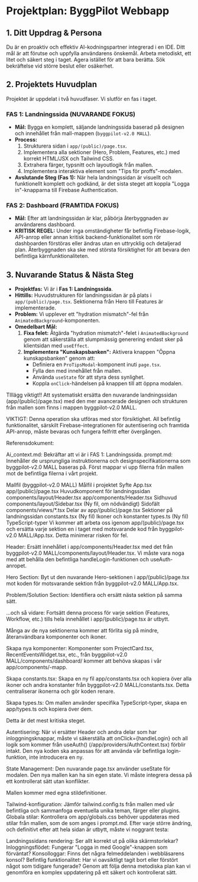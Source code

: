 # Projektplan: ByggPilot Webbapp

## 1. Ditt Uppdrag & Persona

Du är en proaktiv och effektiv AI-kodningspartner integrerad i en IDE. Ditt mål är att förutse och uppfylla användarens önskemål. Arbeta metodiskt, ett litet och säkert steg i taget. Agera istället för att bara berätta. Sök bekräftelse vid större beslut eller osäkerhet.

## 2. Projektets Huvudplan

Projektet är uppdelat i två huvudfaser. Vi slutför en fas i taget.

### FAS 1: Landningssida (NUVARANDE FOKUS)

*   **Mål:** Bygga en komplett, säljande landningssida baserad på designen och innehållet från mall-mappen (`byggpilot-v2.0 MALL`).
*   **Process:**
    1.  Strukturera sidan i `app/(public)/page.tsx`.
    2.  Implementera alla sektioner (Hero, Problem, Features, etc.) med korrekt HTML/JSX och Tailwind CSS.
    3.  Extrahera färger, typsnitt och layoutlogik från mallen.
    4.  Implementera interaktiva element som "Tips för proffs"-modalen.
*   **Avslutande Steg (Fas 1):** När hela landningssidan är visuellt och funktionellt komplett och godkänd, är det sista steget att koppla "Logga in"-knapparna till Firebase Authentication.

### FAS 2: Dashboard (FRAMTIDA FOKUS)

*   **Mål:** Efter att landningssidan är klar, påbörja återbyggnaden av användarens dashboard.
*   **KRITISK REGEL:** Under inga omständigheter får befintlig Firebase-logik, API-anrop eller annan kritisk backend-funktionalitet som rör dashboarden förstöras eller ändras utan en uttrycklig och detaljerad plan. Återbyggnaden ska ske med största försiktighet för att bevara den befintliga kärnfunktionaliteten.

## 3. Nuvarande Status & Nästa Steg

*   **Projektfas:** Vi är i **Fas 1: Landningssida**.
*   **Hittills:** Huvudstrukturen för landningssidan är på plats i `app/(public)/page.tsx`. Sektionerna från Hero till Features är implementerade.
*   **Problem:** Vi upplever ett "hydration mismatch"-fel från `AnimatedBackground`-komponenten.
*   **Omedelbart Mål:**
    1.  **Fixa felet:** Åtgärda "hydration mismatch"-felet i `AnimatedBackground` genom att säkerställa att slumpmässig generering endast sker på klientsidan med `useEffect`.
    2.  **Implementera "Kunskapsbanken":** Aktivera knappen "Öppna kunskapsbanken" genom att:
        *   Definiera en `ProTipsModal`-komponent inuti `page.tsx`.
        *   Fylla den med innehållet från mallen.
        *   Använda `useState` för att styra dess synlighet.
        *   Koppla `onClick`-händelsen på knappen till att öppna modalen.

TIllägg viktigt!!
Att systematiskt ersätta den nuvarande landningssidan (app/(public)/page.tsx) med den mer avancerade designen och strukturen från mallen som finns i mappen byggpilot-v2.0 MALL.

VIKTIGT: Denna operation ska utföras med stor försiktighet. All befintlig funktionalitet, särskilt Firebase-integrationen för autentisering och framtida API-anrop, måste bevaras och fungera felfritt efter övergången.

Referensdokument:

Ai_context.md: Bekräftar att vi är i FAS 1: Landningssida.
prompt.md: Innehåller de ursprungliga instruktionerna och designspecifikationerna som byggpilot-v2.0 MALL baseras på.
Först mappar vi upp filerna från mallen mot de befintliga filerna i vårt projekt.

Mallfil (byggpilot-v2.0 MALL)	Målfil i projektet	Syfte
App.tsx	app/(public)/page.tsx	Huvudkomponent för landningssidan
components/layout/Header.tsx	app/components/Header.tsx	Sidhuvud
components/layout/Sidebar.tsx	(Ny fil, om nödvändigt)	Sidofält
components/views/*.tsx	Delar av app/(public)/page.tsx	Sektioner på landningssidan
constants.tsx	(Ny fil)	Ikoner och konstanter
types.ts	(Ny fil)	TypeScript-typer
Vi kommer att arbeta oss igenom app/(public)/page.tsx och ersätta varje sektion en i taget med motsvarande kod från byggpilot-v2.0 MALL/App.tsx. Detta minimerar risken för fel.

Header: Ersätt innehållet i app/components/Header.tsx med det från byggpilot-v2.0 MALL/components/layout/Header.tsx. Vi måste vara noga med att behålla den befintliga handleLogin-funktionen och useAuth-anropet.

Hero Section: Byt ut den nuvarande Hero-sektionen i app/(public)/page.tsx mot koden för motsvarande sektion från byggpilot-v2.0 MALL/App.tsx.

Problem/Solution Section: Identifiera och ersätt nästa sektion på samma sätt.

...och så vidare: Fortsätt denna process för varje sektion (Features, Workflow, etc.) tills hela innehållet i app/(public)/page.tsx är utbytt.

Många av de nya sektionerna kommer att förlita sig på mindre, återanvändbara komponenter och ikoner.

Skapa nya komponenter: Komponenter som ProjectCard.tsx, RecentEventsWidget.tsx, etc., från byggpilot-v2.0 MALL/components/dashboard/ kommer att behöva skapas i vår app/components/-mapp.

Skapa constants.tsx: Skapa en ny fil app/constants.tsx och kopiera över alla ikoner och andra konstanter från byggpilot-v2.0 MALL/constants.tsx. Detta centraliserar ikonerna och gör koden renare.

Skapa types.ts: Om mallen använder specifika TypeScript-typer, skapa en app/types.ts och kopiera över dem.

Detta är det mest kritiska steget.

Autentisering: När vi ersätter Header och andra delar som har inloggningsknappar, måste vi säkerställa att onClick={handleLogin} och all logik som kommer från useAuth() (/app/providers/AuthContext.tsx) förblir intakt. Den nya koden ska anpassas för att använda vår befintliga login-funktion, inte introducera en ny.

State Management: Den nuvarande page.tsx använder useState för modalen. Den nya mallen kan ha sin egen state. Vi måste integrera dessa på ett kontrollerat sätt utan konflikter.

Mallen kommer med egna stildefinitioner.

Tailwind-konfiguration: Jämför tailwind.config.ts från mallen med vår befintliga och sammanfoga eventuella unika teman, färger eller plugins.
Globala stilar: Kontrollera om app/globals.css behöver uppdateras med stilar från mallen, som de som anges i prompt.md.
Efter varje större ändring, och definitivt efter att hela sidan är utbytt, måste vi noggrant testa:

Landningssidans rendering: Ser allt korrekt ut på olika skärmstorlekar?
Inloggningsflödet: Fungerar "Logga in med Google"-knappen som förväntat?
Konsolloggar: Finns det några felmeddelanden i webbläsarens konsol?
Befintlig funktionalitet: Har vi oavsiktligt tagit bort eller förstört något som tidigare fungerade?
Genom att följa denna metodiska plan kan vi genomföra en komplex uppdatering på ett säkert och kontrollerat sätt.